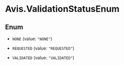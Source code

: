 # Avis.ValidationStatusEnum

## Enum

- `NONE` (value: `"NONE"`)

- `REQUESTED` (value: `"REQUESTED"`)

- `VALIDATED` (value: `"VALIDATED"`)
